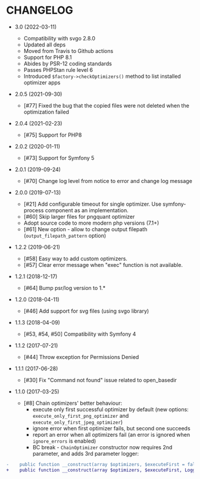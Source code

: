 CHANGELOG
=========

* 3.0 (2022-03-11)

  * Compatibility with svgo 2.8.0
  * Updated all deps
  * Moved from Travis to Github actions
  * Support for PHP 8.1
  * Abides by PSR-12 coding standards
  * Passes PHPStan rule level 6
  * Introduced `$factory->checkOptimizers()` method to list installed optimizer apps

* 2.0.5 (2021-09-30)

  * [#77] Fixed the bug that the copied files were not deleted when the optimization failed

* 2.0.4 (2021-02-23)

  * [#75] Support for PHP8

* 2.0.2 (2020-01-11)

  * [#73] Support for Symfony 5

* 2.0.1 (2019-09-24)

  * [#70] Change log level from notice to error and change log message

* 2.0.0 (2019-07-13)

  * [#21] Add configurable timeout for single optimizer. Use
    symfony-process component as an implementation.
  * [#60] Skip larger files for pngquant optimizer
  * Adopt source code to more modern php versions (7.1+)
  * [#61] New option - allow to change output filepath
    (`output_filepath_pattern` option)

* 1.2.2 (2019-06-21)

  * [#58] Easy way to add custom optimizers.
  * [#57] Clear error message when "exec" function is not available.

* 1.2.1 (2018-12-17)

  * [#64] Bump psr/log version to 1.*

* 1.2.0 (2018-04-11)

  * [#46] Add support for svg files (using svgo library)

* 1.1.3 (2018-04-09)

  * [#53, #54, #50] Compatibility with Symfony 4

* 1.1.2 (2017-07-21)

  * [#44] Throw exception for Permissions Denied

* 1.1.1 (2017-06-28)

  * [#30] Fix "Command not found" issue related to open_basedir

* 1.1.0 (2017-03-25)

  * [#8] Chain optimizers' better behaviour:
    * execute only first successful optimizer by default (new options: `execute_only_first_png_optimizer` and `execute_only_first_jpeg_optimizer`)
    * ignore error when first optimizer fails, but second one succeeds
    * report an error when all optimizers fail (an error is ignored when `ignore_errors` is enabled)
    * BC break - `ChainOptimizer` constructor now requires 2nd parameter, and adds 3rd parameter logger:
```diff
-    public function __construct(array $optimizers, $executeFirst = false)
+    public function __construct(array $optimizers, $executeFirst, LoggerInterface $logger)
```
